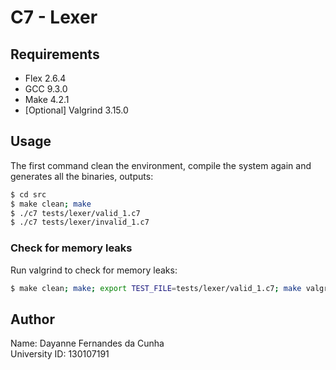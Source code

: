 # C7 - Lexer

## Requirements

- Flex 2.6.4
- GCC 9.3.0
- Make 4.2.1
- [Optional] Valgrind 3.15.0

## Usage

The first command clean the environment, compile the system again and generates all the binaries, outputs:

```bash
$ cd src
$ make clean; make
$ ./c7 tests/lexer/valid_1.c7
$ ./c7 tests/lexer/invalid_1.c7
```

### Check for memory leaks

Run valgrind to check for memory leaks:

```bash
$ make clean; make; export TEST_FILE=tests/lexer/valid_1.c7; make valgrind
```

## Author

Name: Dayanne Fernandes da Cunha  
University ID: 130107191